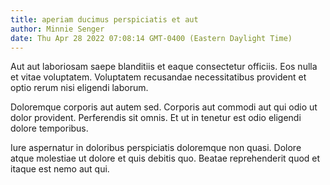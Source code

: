 ```yaml
---
title: aperiam ducimus perspiciatis et aut
author: Minnie Senger
date: Thu Apr 28 2022 07:08:14 GMT-0400 (Eastern Daylight Time)
---
```

Aut aut laboriosam saepe blanditiis et eaque consectetur officiis. Eos nulla et vitae voluptatem. Voluptatem recusandae necessitatibus provident et optio rerum nisi eligendi laborum.

 Doloremque corporis aut autem sed. Corporis aut commodi aut qui odio ut dolor provident. Perferendis sit omnis. Et ut in tenetur est odio eligendi dolore temporibus.

 Iure aspernatur in doloribus perspiciatis doloremque non quasi. Dolore atque molestiae ut dolore et quis debitis quo. Beatae reprehenderit quod et itaque est nemo aut qui.